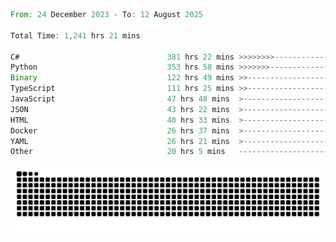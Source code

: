 <!--START_SECTION:waka-->

```rust
From: 24 December 2023 - To: 12 August 2025

Total Time: 1,241 hrs 21 mins

C#                                 381 hrs 22 mins >>>>>>>>-----------------   30.23 %
Python                             353 hrs 58 mins >>>>>>>------------------   28.06 %
Binary                             122 hrs 49 mins >>-----------------------   09.74 %
TypeScript                         111 hrs 25 mins >>-----------------------   08.83 %
JavaScript                         47 hrs 48 mins  >------------------------   03.79 %
JSON                               43 hrs 22 mins  >------------------------   03.44 %
HTML                               40 hrs 33 mins  >------------------------   03.22 %
Docker                             26 hrs 37 mins  >------------------------   02.11 %
YAML                               26 hrs 21 mins  >------------------------   02.09 %
Other                              20 hrs 5 mins   -------------------------   01.59 %
```

<!--END_SECTION:waka-->


<picture>
  <source media="(prefers-color-scheme: dark)" srcset="https://raw.githubusercontent.com/jeerawut97/jeerawut97/output/github-contribution-grid-snake.svg">
  <img alt="github contribution grid snake animation" src="https://raw.githubusercontent.com/jeerawut97/jeerawut97/output/github-contribution-grid-snake.svg">
</picture>
